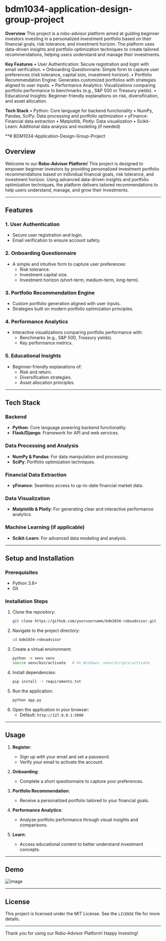 # bdm1034-application-design-group-project

**Overview**
This project is a robo-advisor platform aimed at guiding beginner investors investing in a personalized investment portfolio based on their financial goals, risk tolerance, and investment horizon. The platform uses data-driven insights and portfolio optimization techniques to create tailored recommendations, helping users understand and manage their investments.

**Key Features**
• User Authentication: Secure registration and login with email verification.
• Onboarding Questionnaire: Simple form to capture user preferences (risk tolerance, capital size, investment horizon).
• Portfolio Recommendation Engine: Generates customized portfolios with strategies aligned to user inputs.
• Performance Analytics: Visualizations comparing portfolio performance to benchmarks (e.g., S&P 500 or Treasury yields).
• Educational Insights: Beginner-friendly explanations on risk, diversification, and asset allocation.

**Tech Stack**
• Python: Core language for backend functionality
• NumPy, Pandas, SciPy: Data processing and portfolio optimization
• yFinance: Financial data extraction
• Matplotlib, Plotly: Data visualization
• Scikit-Learn: Additional data analysis and modeling (if needed)
 
**# BDM1034-Application-Design-Group-Project

## Overview
Welcome to our **Robo-Advisor Platform**! This project is designed to empower beginner investors by providing personalized investment portfolio recommendations based on individual financial goals, risk tolerance, and investment horizon. Using advanced data-driven insights and portfolio optimization techniques, the platform delivers tailored recommendations to help users understand, manage, and grow their investments.

---

## Features

### 1. **User Authentication**
- Secure user registration and login.
- Email verification to ensure account safety.

### 2. **Onboarding Questionnaire**
- A simple and intuitive form to capture user preferences:
  - Risk tolerance.
  - Investment capital size.
  - Investment horizon (short-term, medium-term, long-term).

### 3. **Portfolio Recommendation Engine**
- Custom portfolio generation aligned with user inputs.
- Strategies built on modern portfolio optimization principles.

### 4. **Performance Analytics**
- Interactive visualizations comparing portfolio performance with:
  - Benchmarks (e.g., S&P 500, Treasury yields).
  - Key performance metrics.

### 5. **Educational Insights**
- Beginner-friendly explanations of:
  - Risk and return.
  - Diversification strategies.
  - Asset allocation principles.

---

## Tech Stack

### **Backend**
- **Python**: Core language powering backend functionality.
- **Flask/Django**: Framework for API and web services.

### **Data Processing and Analysis**
- **NumPy & Pandas**: For data manipulation and processing.
- **SciPy**: Portfolio optimization techniques.

### **Financial Data Extraction**
- **yFinance**: Seamless access to up-to-date financial market data.

### **Data Visualization**
- **Matplotlib & Plotly**: For generating clear and interactive performance analytics.

### **Machine Learning (if applicable)**
- **Scikit-Learn**: For advanced data modeling and analysis.

---

## Setup and Installation

### Prerequisites
- Python 3.8+
- Git

### Installation Steps
1. Clone the repository:
   ```bash
   git clone https://github.com/yourusername/bdm1034-roboadvisor.git
   ```
2. Navigate to the project directory:
   ```bash
   cd bdm1034-roboadvisor
   ```
3. Create a virtual environment:
   ```bash
   python -m venv venv
   source venv/bin/activate   # On Windows: venv\Scripts\activate
   ```
4. Install dependencies:
   ```bash
   pip install -r requirements.txt
   ```
5. Run the application:
   ```bash
   python app.py
   ```
6. Open the application in your browser:
   - Default: `http://127.0.0.1:5000`

---

## Usage

1. **Register**:
   - Sign up with your email and set a password.
   - Verify your email to activate the account.

2. **Onboarding**:
   - Complete a short questionnaire to capture your preferences.

3. **Portfolio Recommendation**:
   - Receive a personalized portfolio tailored to your financial goals.

4. **Performance Analytics**:
   - Analyze portfolio performance through visual insights and comparisons.

5. **Learn**:
   - Access educational content to better understand investment concepts.

---

## Demo

![image](https://github.com/user-attachments/assets/685e16d8-f197-4b09-b38f-eade9df927e9)

---

## License
This project is licensed under the MIT License. See the `LICENSE` file for more details.

---

Thank you for using our Robo-Advisor Platform! Happy Investing!

